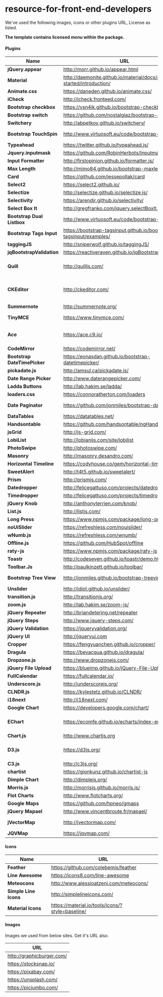 # resource-for-front-end-developers
<div>
    <div>
        <p>We've used the following images, icons or other plugins URL, License as listed.</p>
        <p><strong>The template contains licensed <em>menu</em> within the package.</strong></p>
    </div>      
    <h4>Plugins</h4>
    <table>
        <thead>
            <tr>
                <th>Name</th>
                <th>URL</th>
                <th>License</th>
            </tr>
        </thead>
        <tbody>
            <tr>
                <td><strong>jQuery.appear</strong></td>
                <td><a href="http://morr.github.io/appear.html" target="_blank">http://morr.github.io/appear.html</a></td>
                <td>MIT</td>
            </tr>
            <tr>
                <td><strong>Material</strong></td>
                <td><a href="http://daemonite.github.io/material/docs/4.1/getting-started/introduction/" target="_blank">http://daemonite.github.io/material/docs/4.1/getting-started/introduction/</a></td>
                <td>MIT</td>
            </tr>
            <tr>
                <td><strong>Animate.css</strong></td>
                <td><a href="https://daneden.github.io/animate.css/" target="_blank">https://daneden.github.io/animate.css/</a></td>
                <td>MIT</td>
            </tr>
            <tr>
                <td><strong>iCheck</strong></td>
                <td><a href="http://icheck.fronteed.com/" target="_blank">http://icheck.fronteed.com/</a></td>
                <td>MIT</td>
            </tr>
            <tr>
                <td><strong>Bootstrap checkbox</strong></td>
                <td><a href="https://vsn4ik.github.io/bootstrap-checkbox/" target="_blank">https://vsn4ik.github.io/bootstrap-checkbox/</a></td>
                <td>MIT</td>
            </tr>
            <tr>
                <td><strong>Bootstrap switch</strong></td>
                <td><a href="https://github.com/nostalgiaz/bootstrap-switch" target="_blank">https://github.com/nostalgiaz/bootstrap-switch</a></td>
                <td>MIT</td>
            </tr>
            <tr>
                <td><strong>Switchery</strong></td>
                <td><a href="http://abpetkov.github.io/switchery/" target="_blank">http://abpetkov.github.io/switchery/</a></td>
                <td>MIT</td>
            </tr>
            <tr>
                <td><strong>Bootstrap TouchSpin</strong></td>
                <td><a href="http://www.virtuosoft.eu/code/bootstrap-touchspin/" target="_blank">http://www.virtuosoft.eu/code/bootstrap-touchspin/</a></td>
                <td>Apache 2.0</td>
            </tr>
            <tr>
                <td><strong>Typeahead</strong></td>
                <td><a href="https://twitter.github.io/typeahead.js/" target="_blank">https://twitter.github.io/typeahead.js/</a></td>
                <td>MIT</td>
            </tr>
            <tr>
                <td><strong>Jquery.inputmask</strong></td>
                <td><a href="https://github.com/RobinHerbots/Inputmask" target="_blank">https://github.com/RobinHerbots/Inputmask</a></td>
                <td>MIT</td>
            </tr>
            <tr>
                <td><strong>Input Formatter</strong></td>
                <td><a href="http://firstopinion.github.io/formatter.js/" target="_blank">http://firstopinion.github.io/formatter.js/</a></td>
                <td>MIT</td>
            </tr>
            <tr>
                <td><strong>Max Length</strong></td>
                <td><a href="http://mimo84.github.io/bootstrap-maxlength/" target="_blank">http://mimo84.github.io/bootstrap-maxlength/</a></td>
                <td>MIT</td>
            </tr>
            <tr>
                <td><strong>Card</strong></td>
                <td><a href="https://github.com/jessepollak/card" target="_blank">https://github.com/jessepollak/card</a></td>
                <td>MIT</td>
            </tr>
            <tr>
                <td><strong>Select2</strong></td>
                <td><a href="https://select2.github.io/" target="_blank">https://select2.github.io/</a></td>
                <td>MIT</td>
            </tr>
            <tr>
                <td><strong>Selectize</strong></td>
                <td><a href="http://selectize.github.io/selectize.js/" target="_blank">http://selectize.github.io/selectize.js/</a></td>
                <td>MIT</td>
            </tr>
            <tr>
                <td><strong>Selectivity</strong></td>
                <td><a href="https://arendjr.github.io/selectivity/" target="_blank">https://arendjr.github.io/selectivity/</a></td>
                <td>MIT</td>
            </tr>
            <tr>
                <td><strong>Select Box It</strong></td>
                <td><a href="http://gregfranko.com/jquery.selectBoxIt.js/" target="_blank">http://gregfranko.com/jquery.selectBoxIt.js/</a></td>
                <td>MIT</td>
            </tr>
            <tr>
                <td><strong>Bootstrap Dual Listbox</strong></td>
                <td><a href="http://www.virtuosoft.eu/code/bootstrap-duallistbox/" target="_blank">http://www.virtuosoft.eu/code/bootstrap-duallistbox/</a></td>
                <td>Apache 2.0</td>
            </tr>
            <tr>
                <td><strong>Bootstrap Tags Input</strong></td>
                <td><a href="https://bootstrap-tagsinput.github.io/bootstrap-tagsinput/examples/" target="_blank">https://bootstrap-tagsinput.github.io/bootstrap-tagsinput/examples/</a></td>
                <td>MIT</td>
            </tr>
            <tr>
                <td><strong>taggingJS</strong></td>
                <td><a href="http://sniperwolf.github.io/taggingJS/" target="_blank">http://sniperwolf.github.io/taggingJS/</a></td>
                <td>MIT</td>
            </tr>
            <tr>
                <td><strong>jqBootstrapValidation</strong></td>
                <td><a href="https://reactiveraven.github.io/jqBootstrapValidation/" target="_blank">https://reactiveraven.github.io/jqBootstrapValidation/</a></td>
                <td>MIT</td>
            </tr>
            <tr>
                <td><strong>Quill</strong></td>
                <td><a href="http://quilljs.com/" target="_blank">http://quilljs.com/</a></td>
                <td>BSD-3-Clause</td>
            </tr>
            <tr>
                <td><strong>CKEditor</strong></td>
                <td><a href="http://ckeditor.com/" target="_blank">http://ckeditor.com/</a></td>
                <td>GPL, LGPL and MPL</td>
            </tr>
            <tr>
                <td><strong>Summernote</strong></td>
                <td><a href="http://summernote.org/" target="_blank">http://summernote.org/</a></td>
                <td>MIT</td>
            </tr>
            <tr>
                <td><strong>TinyMCE</strong></td>
                <td><a href="https://www.tinymce.com/" target="_blank">https://www.tinymce.com/</a></td>
                <td>LGPL-2.1</td>
            </tr>
            <tr>
                <td><strong>Ace</strong></td>
                <td><a href="https://ace.c9.io/" target="_blank">https://ace.c9.io/</a></td>
                <td>BSD-3-Clause</td>
            </tr>
            <tr>
                <td><strong>CodeMirror</strong></td>
                <td><a href="https://codemirror.net/" target="_blank">https://codemirror.net/</a></td>
                <td>MIT</td>
            </tr>
            <tr>
                <td><strong>Bootstrap DateTimePicker</strong></td>
                <td><a href="https://eonasdan.github.io/bootstrap-datetimepicker/" target="_blank">https://eonasdan.github.io/bootstrap-datetimepicker/</a></td>
                <td>MIT</td>
            </tr>
            <tr>
                <td><strong>pickadate.js</strong></td>
                <td><a href="http://amsul.ca/pickadate.js/" target="_blank">http://amsul.ca/pickadate.js/</a></td>
                <td>MIT</td>
            </tr>
            <tr>
                <td><strong>Date Range Picker</strong></td>
                <td><a href="http://www.daterangepicker.com/" target="_blank">http://www.daterangepicker.com/</a></td>
                <td>MIT</td>
            </tr>
            <tr>
                <td><strong>Ladda Buttons</strong></td>
                <td><a href="http://lab.hakim.se/ladda/" target="_blank">http://lab.hakim.se/ladda/</a></td>
                <td>MIT</td>
            </tr>
            <tr>
                <td><strong>loaders.css</strong></td>
                <td><a href="https://connoratherton.com/loaders" target="_blank">https://connoratherton.com/loaders</a></td>
                <td>MIT</td>
            </tr>
            <tr>
                <td><strong>Date Paginator</strong></td>
                <td><a href="https://github.com/jonmiles/bootstrap-datepaginator" target="_blank">https://github.com/jonmiles/bootstrap-datepaginator</a></td>
                <td>Apache 2.0</td>
            </tr>
            <tr>
                <td><strong>DataTables</strong></td>
                <td><a href="https://datatables.net/" target="_blank">https://datatables.net/</a></td>
                <td>MIT</td>
            </tr>
            <tr>
                <td><strong>Handsontable</strong></td>
                <td><a href="https://github.com/handsontable/ngHandsontable" target="_blank">https://github.com/handsontable/ngHandsontable</a></td>
                <td>MIT</td>
            </tr>
            <tr>
                <td><strong>jsGrid</strong></td>
                <td><a href="http://js-grid.com/" target="_blank">http://js-grid.com/</a></td>
                <td>MIT</td>
            </tr>
            <tr>
                <td><strong>LobiList</strong></td>
                <td><a href="http://lobianijs.com/site/lobilist" target="_blank">http://lobianijs.com/site/lobilist</a></td>
                <td>MIT</td>
            </tr>
            <tr>
                <td><strong>PhotoSwipe</strong></td>
                <td><a href="http://photoswipe.com/" target="_blank">http://photoswipe.com/</a></td>
                <td>MIT</td>
            </tr>
            <tr>
                <td><strong>Masonry</strong></td>
                <td><a href="http://masonry.desandro.com/" target="_blank">http://masonry.desandro.com/</a></td>
                <td>MIT</td>
            </tr>
            <tr>
                <td><strong>Horizontal Timeline</strong></td>
                <td><a href="https://codyhouse.co/gem/horizontal-timeline/" target="_blank">https://codyhouse.co/gem/horizontal-timeline/</a></td>
                <td> N/A </td>
            </tr>
            <tr>
                <td><strong>SweetAlert</strong></td>
                <td><a href="http://t4t5.github.io/sweetalert/" target="_blank">http://t4t5.github.io/sweetalert/</a></td>
                <td>MIT</td>
            </tr>
            <tr>
                <td><strong>Prism</strong></td>
                <td><a href="http://prismjs.com/" target="_blank">http://prismjs.com/</a></td>
                <td>MIT</td>
            </tr>
            <tr>
                <td><strong>Datedropper</strong></td>
                <td><a href="http://felicegattuso.com/projects/datedropper/" target="_blank">http://felicegattuso.com/projects/datedropper/</a></td>
                <td>MIT</td>
            </tr>
            <tr>
                <td><strong>Timedropper</strong></td>
                <td><a href="http://felicegattuso.com/projects/timedropper/" target="_blank">http://felicegattuso.com/projects/timedropper/</a></td>
                <td>MIT</td>
            </tr>
            <tr>
                <td><strong>jQuery Knob</strong></td>
                <td><a href="http://anthonyterrien.com/knob/" target="_blank">http://anthonyterrien.com/knob/</a></td>
                <td>MIT</td>
            </tr>
            <tr>
                <td><strong>List.js</strong></td>
                <td><a href="http://listjs.com/" target="_blank">http://listjs.com/</a></td>
                <td>MIT</td>
            </tr>
            <tr>
                <td><strong>Long Press</strong></td>
                <td><a href="https://www.npmjs.com/package/long-press" target="_blank">https://www.npmjs.com/package/long-press</a></td>
                <td>MIT</td>
            </tr>
            <tr>
                <td><strong>noUiSlider</strong></td>
                <td><a href="https://refreshless.com/nouislider/" target="_blank">https://refreshless.com/nouislider/</a></td>
                <td>WTFPL</td>
            </tr>
            <tr>
                <td><strong>wNumb.js</strong></td>
                <td><a href="https://refreshless.com/wnumb/" target="_blank">https://refreshless.com/wnumb/</a></td>
                <td>WTFPL</td>
            </tr>
            <tr>
                <td><strong>Offline.js</strong></td>
                <td><a href="https://github.com/HubSpot/offline" target="_blank">https://github.com/HubSpot/offline</a></td>
                <td>MIT</td>
            </tr>
            <tr>
                <td><strong>raty-js</strong></td>
                <td><a href="https://www.npmjs.com/package/raty-js" target="_blank">https://www.npmjs.com/package/raty-js</a></td>
                <td>MIT</td>
            </tr>
            <tr>
                <td><strong>Toastr</strong></td>
                <td><a href="http://codeseven.github.io/toastr/demo.html" target="_blank">http://codeseven.github.io/toastr/demo.html</a></td>
                <td>MIT</td>
            </tr>
            <tr>
                <td><strong>Toolbar.Js</strong></td>
                <td><a href="http://paulkinzett.github.io/toolbar/" target="_blank">http://paulkinzett.github.io/toolbar/</a></td>
                <td>MIT</td>
            </tr>
            <tr>
                <td><strong>Bootstrap Tree View</strong></td>
                <td><a href="http://jonmiles.github.io/bootstrap-treeview/" target="_blank">http://jonmiles.github.io/bootstrap-treeview/</a></td>
                <td>Apache 2.0</td>
            </tr>
            <tr>
                <td><strong>Unslider</strong></td>
                <td><a href="http://idiot.github.io/unslider/" target="_blank">http://idiot.github.io/unslider/</a></td>
                <td>WTFPL</td>
            </tr>
            <tr>
                <td><strong>transition.js</strong></td>
                <td><a href="http://transitionjs.org/" target="_blank">http://transitionjs.org/</a></td>
                <td>MIT</td>
            </tr>
            <tr>
                <td><strong>zoom.js</strong></td>
                <td><a href="http://lab.hakim.se/zoom-js/" target="_blank">http://lab.hakim.se/zoom-js/</a></td>
                <td>MIT</td>
            </tr>
            <tr>
                <td><strong>jQuery Repeater</strong></td>
                <td><a href="http://briandetering.net/repeater" target="_blank">http://briandetering.net/repeater</a></td>
                <td>MIT</td>
            </tr>
            <tr>
                <td><strong>jQuery Steps</strong></td>
                <td><a href="http://www.jquery-steps.com/" target="_blank">http://www.jquery-steps.com/</a></td>
                <td>MIT</td>
            </tr>
            <tr>
                <td><strong>jQuery Validation</strong></td>
                <td><a href="https://jqueryvalidation.org/" target="_blank">https://jqueryvalidation.org/</a></td>
                <td>MIT</td>
            </tr>
            <tr>
                <td><strong>jQuery UI</strong></td>
                <td><a href="http://jqueryui.com" target="_blank">http://jqueryui.com</a></td>
                <td>MIT</td>
            </tr>
            <tr>
                <td><strong>Cropper</strong></td>
                <td><a href="https://fengyuanchen.github.io/cropper/" target="_blank">https://fengyuanchen.github.io/cropper/</a></td>
                <td>MIT</td>
            </tr>
            <tr>
                <td><strong>Dragula</strong></td>
                <td><a href="https://bevacqua.github.io/dragula/" target="_blank">https://bevacqua.github.io/dragula/</a></td>
                <td>MIT</td>
            </tr>
            <tr>
                <td><strong>Dropzone.js</strong></td>
                <td><a href="http://www.dropzonejs.com/" target="_blank">http://www.dropzonejs.com/</a></td>
                <td>MIT</td>
            </tr>
            <tr>
                <td><strong>jQuery File Upload</strong></td>
                <td><a href="https://blueimp.github.io/jQuery-File-Upload/" target="_blank">https://blueimp.github.io/jQuery-File-Upload/</a></td>
                <td>MIT</td>
            </tr>
            <tr>
                <td><strong>FullCalendar</strong></td>
                <td><a href="https://fullcalendar.io/" target="_blank">https://fullcalendar.io/</a></td>
                <td>MIT</td>
            </tr>
            <tr>
                <td><strong>Underscore.js</strong></td>
                <td><a href="http://underscorejs.org/" target="_blank">http://underscorejs.org/</a></td>
                <td>MIT</td>
            </tr>
            <tr>
                <td><strong>CLNDR.js</strong></td>
                <td><a href="https://kylestetz.github.io/CLNDR/" target="_blank">https://kylestetz.github.io/CLNDR/</a></td>
                <td>MIT</td>
            </tr>
            <tr>
                <td><strong>i18next</strong></td>
                <td><a href="http://i18next.com/" target="_blank">http://i18next.com/</a></td>
                <td>MIT</td>
            </tr>
            <tr>
                <td><strong>Google Chart</strong></td>
                <td><a href="https://developers.google.com/chart/" target="_blank">https://developers.google.com/chart/</a></td>
                <td>MIT</td>
            </tr>
            <tr>
                <td><strong>EChart</strong></td>
                <td><a href="https://ecomfe.github.io/echarts/index-en.html" target="_blank">https://ecomfe.github.io/echarts/index-en.html</a></td>
                <td>BSD-2-Clause</td>
            </tr>
            <tr>
                <td><strong>Chart.js</strong></td>
                <td><a href="http://www.chartjs.org" target="_blank">http://www.chartjs.org</a></td>
                <td>MIT</td>
            </tr>
            <tr>
                <td><strong>D3.js</strong></td>
                <td><a href="https://d3js.org/" target="_blank">https://d3js.org/</a></td>
                <td>BSD-3-Clause</td>
            </tr>
            <tr>
                <td><strong>C3.js</strong></td>
                <td><a href="http://c3js.org/" target="_blank">http://c3js.org/</a></td>
                <td>MIT</td>
            </tr>
            <tr>
                <td><strong>chartist</strong></td>
                <td><a href="https://gionkunz.github.io/chartist-js" target="_blank">https://gionkunz.github.io/chartist-js</a></td>
                <td>WTFPL</td>
            </tr>
            <tr>
                <td><strong>Dimple Chart</strong></td>
                <td><a href="http://dimplejs.org/" target="_blank">http://dimplejs.org/</a></td>
                <td>MIT</td>
            </tr>
            <tr>
                <td><strong>Morris.js</strong></td>
                <td><a href="http://morrisjs.github.io/morris.js/" target="_blank">http://morrisjs.github.io/morris.js/</a></td>
                <td>BSD</td>
            </tr>
            <tr>
                <td><strong>Flot Charts</strong></td>
                <td><a href="http://www.flotcharts.org/" target="_blank">http://www.flotcharts.org/</a></td>
                <td>MIT</td>
            </tr>
            <tr>
                <td><strong>Google Maps</strong></td>
                <td><a href="https://github.com/hpneo/gmaps" target="_blank">https://github.com/hpneo/gmaps</a></td>
                <td>MIT</td>
            </tr>
            <tr>
                <td><strong>jQuery Mapael</strong></td>
                <td><a href="http://www.vincentbroute.fr/mapael/" target="_blank">http://www.vincentbroute.fr/mapael/</a></td>
                <td>MIT</td>
            </tr>
            <tr>
                <td><strong>jVectorMap</strong></td>
                <td><a href="http://jvectormap.com/" target="_blank">http://jvectormap.com/</a></td>
                <td>GNU GPL</td>
            </tr>
            <tr>
                <td><strong>JQVMap</strong></td>
                <td><a href="https://jqvmap.com/" target="_blank">https://jqvmap.com/</a></td>
                <td>MIT</td>
            </tr>
        </tbody>
    </table>
    <h4>Icons</h4>
    <table>
        <thead>
            <tr>
                <th>Name</th>
                <th>URL</th>
            </tr>
        </thead>
        <tbody>
            <tr>
                <td><strong>Feather</strong></td>
                <td><a href="https://github.com/colebemis/feather" target="_blank">https://github.com/colebemis/feather</a></td>
            </tr>
            <tr>
                <td><strong>Line Awesome</strong></td>
                <td><a href="https://icons8.com/line-awesome" target="_blank">https://icons8.com/line-awesome</a></td>
            </tr>
            <tr>
                <td><strong>Meteocons</strong></td>
                <td><a href="http://www.alessioatzeni.com/meteocons/" target="_blank">http://www.alessioatzeni.com/meteocons/</a></td>
            </tr>
            <tr>
                <td><strong>Simple Line Icons</strong></td>
                <td><a href="http://simplelineicons.com/" target="_blank">http://simplelineicons.com/</a></td>
            </tr>
            <tr>
                <td><strong>Material Icons</strong></td>
                <td><a href="https://material.io/tools/icons/?style=baseline/" target="_blank">https://material.io/tools/icons/?style=baseline/</a></td>
            </tr>
        </tbody>
    </table>
    <h4>Images</h4>
    <p>Images we used from below sites. Get it's URL also.</p>
    <table>
        <thead>
            <tr>
                <th>URL</th>
            </tr>
        </thead>
        <tbody>
            <tr>
                <td><a href="http://graphicburger.com/" target="_blank">http://graphicburger.com/</a></td>
            </tr>
            <tr>
                <td><a href="https://stocksnap.io/" target="_blank">https://stocksnap.io/</a></td>
            </tr>
            <tr>
                <td><a href="https://pixabay.com/" target="_blank">https://pixabay.com/</a></td>
            </tr>
            <tr>
                <td><a href="https://unsplash.com/" target="_blank">https://unsplash.com/</a></td>
            </tr>
            <tr>
                <td><a href="https://picjumbo.com/" target="_blank">https://picjumbo.com/</a></td>
            </tr>
        </tbody>
    </table>
</div>

